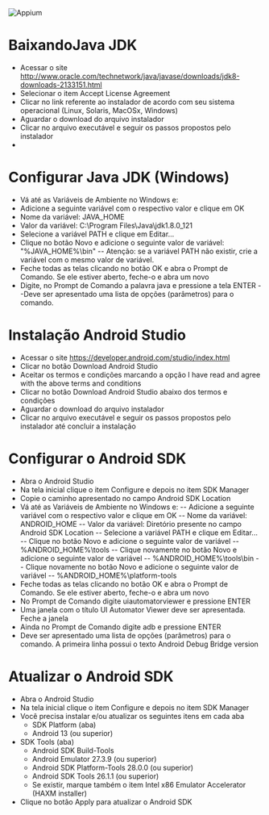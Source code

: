 <img src="https://www.devopsschool.com/blog/wp-content/uploads/2022/04/appium-imge.jpg" alt="Appium">

# BaixandoJava JDK
- Acessar o site http://www.oracle.com/technetwork/java/javase/downloads/jdk8-downloads-2133151.html
- Selecionar o item Accept License Agreement
- Clicar no link referente ao instalador de acordo com seu sistema operacional (Linux, Solaris, MacOSx, Windows)
- Aguardar o download do arquivo instalador
- Clicar no arquivo executável e seguir os passos propostos pelo instalador
- 
# Configurar Java JDK (Windows)
- Vá até as Variáveis de Ambiente no Windows e:
- Adicione a seguinte variável com o respectivo valor e clique em OK
- Nome da variável: JAVA_HOME
- Valor da variável: C:\Program Files\Java\jdk1.8.0_121
- Selecione a variável PATH e clique em Editar...
- Clique no botão Novo e adicione o seguinte valor de variável: "%JAVA_HOME%\bin"
    -- Atenção: se a variável PATH não existir, crie a variável com o mesmo valor de variável.
- Feche todas as telas clicando no botão OK e abra o Prompt de Comando. Se ele estiver aberto, feche-o e abra um novo
- Digite, no Prompt de Comando a palavra java e pressione a tela ENTER
    --Deve ser apresentado uma lista de opções (parâmetros) para o comando.

# Instalação Android Studio
- Acessar o site https://developer.android.com/studio/index.html
- Clicar no botão Download Android Studio
- Aceitar os termos e condições marcando a opção I have read and agree with the above terms and conditions
- Clicar no botão Download Android Studio abaixo dos termos e condições
- Aguardar o download do arquivo instalador
- Clicar no arquivo executável e seguir os passos propostos pelo instalador até concluir a instalação

# Configurar o Android SDK
- Abra o Android Studio
- Na tela inicial clique o item Configure e depois no item SDK Manager
- Copie o caminho apresentado no campo Android SDK Location
- Vá até as Variáveis de Ambiente no Windows e:
    -- Adicione a seguinte variável com o respectivo valor e clique em OK
      -- Nome da variável: ANDROID_HOME
      -- Valor da variável: Diretório presente no campo Android SDK Location
  -- Selecione a variável PATH e clique em Editar...
  -- Clique no botão Novo e adicione o seguinte valor de variável
      -- %ANDROID_HOME%\tools
  -- Clique novamente no botão Novo e adicione o seguinte valor de variável
      -- %ANDROID_HOME%\tools\bin
  -- Clique novamente no botão Novo e adicione o seguinte valor de variável
      -- %ANDROID_HOME%\platform-tools
- Feche todas as telas clicando no botão OK e abra o Prompt de Comando. Se ele estiver aberto, feche-o e abra um novo
- No Prompt de Comando digite uiautomatorviewer e pressione ENTER
- Uma janela com o título UI Automator Viewer deve ser apresentada. Feche a janela
- Ainda no Prompt de Comando digite adb e pressione ENTER
- Deve ser apresentado uma lista de opções (parâmetros) para o comando. A primeira linha possui o texto Android Debug Bridge version

# Atualizar o Android SDK
- Abra o Android Studio
- Na tela inicial clique o item Configure e depois no item SDK Manager
- Você precisa instalar e/ou atualizar os seguintes itens em cada aba
    - SDK Platform (aba)
    - Android 13 (ou superior)
- SDK Tools (aba)
    - Android SDK Build-Tools
    - Android Emulator 27.3.9 (ou superior)
    - Android SDK Platform-Tools 28.0.0 (ou superior)
    - Android SDK Tools 26.1.1 (ou superior)
    - Se existir, marque também o item Intel x86 Emulator Accelerator (HAXM installer)
- Clique no botão Apply para atualizar o Android SDK


